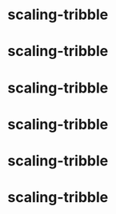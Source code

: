# scaling-tribble
# scaling-tribble
# scaling-tribble
# scaling-tribble
# scaling-tribble
# scaling-tribble
